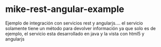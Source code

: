 # mike-rest-angular-example
Ejemplo de integración con servicios rest y angularjs.... el servicio solamente tiene un método para devolver información ya que solo es de ejemplo, el servicio esta desarrollado en java y la vista con html5 y angularjs
